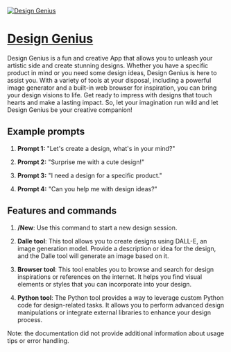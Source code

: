 [![Design Genius](https://files.oaiusercontent.com/file-uD0w7xvYgL6gDpxhTj1JuAwB?se=2123-10-17T17%3A39%3A06Z&sp=r&sv=2021-08-06&sr=b&rscc=max-age%3D31536000%2C%20immutable&rscd=attachment%3B%20filename%3D87e0cd39-d7c9-4969-9cf2-d0b2fa5b09f6.png&sig=YmKot6gqE22%2Bgx3kP/egStPUDeFbR%2BL/r02vsrCeXCg%3D)](https://chat.openai.com/g/g-x4uF96VRf-design-genius)

# [Design Genius](https://chat.openai.com/g/g-x4uF96VRf-design-genius)

Design Genius is a fun and creative App that allows you to unleash your artistic side and create stunning designs. Whether you have a specific product in mind or you need some design ideas, Design Genius is here to assist you. With a variety of tools at your disposal, including a powerful image generator and a built-in web browser for inspiration, you can bring your design visions to life. Get ready to impress with designs that touch hearts and make a lasting impact. So, let your imagination run wild and let Design Genius be your creative companion!

## Example prompts

1. **Prompt 1:** "Let's create a design, what's in your mind?"

2. **Prompt 2:** "Surprise me with a cute design!"

3. **Prompt 3:** "I need a design for a specific product."

4. **Prompt 4:** "Can you help me with design ideas?"

## Features and commands

1. **/New**: Use this command to start a new design session.

2. **Dalle tool**: This tool allows you to create designs using DALL-E, an image generation model. Provide a description or idea for the design, and the Dalle tool will generate an image based on it.

3. **Browser tool**: This tool enables you to browse and search for design inspirations or references on the internet. It helps you find visual elements or styles that you can incorporate into your design.

4. **Python tool**: The Python tool provides a way to leverage custom Python code for design-related tasks. It allows you to perform advanced design manipulations or integrate external libraries to enhance your design process.

Note: the documentation did not provide additional information about usage tips or error handling.